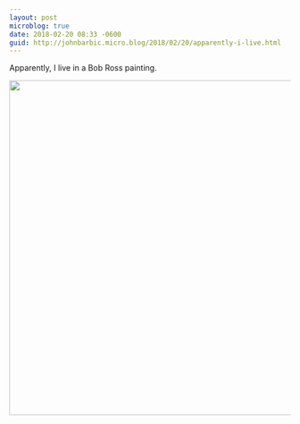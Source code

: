 ```yaml
---
layout: post
microblog: true
date: 2018-02-20 08:33 -0600
guid: http://johnbarbic.micro.blog/2018/02/20/apparently-i-live.html
---
```

Apparently, I live in a Bob Ross painting.

<img src="http://www.barbic.com/uploads/2018/a887252b26.jpg" width="600" height="599" />
